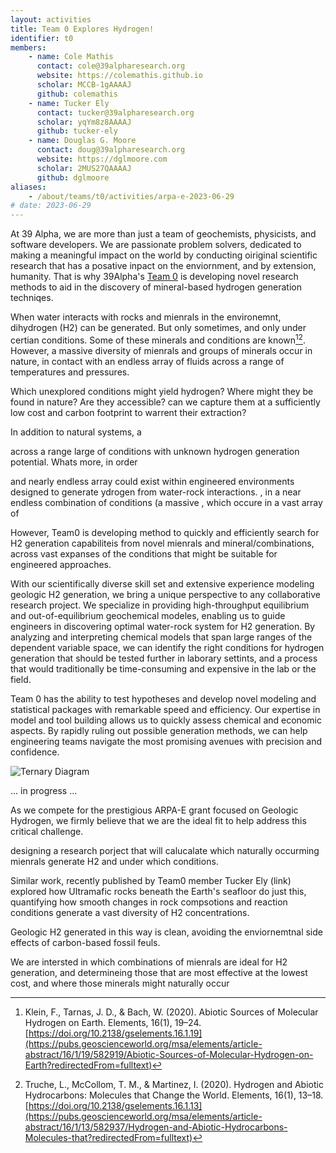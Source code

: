 ```yaml
---
layout: activities
title: Team 0 Explores Hydrogen!
identifier: t0
members:
    - name: Cole Mathis
      contact: cole@39alpharesearch.org
      website: https://colemathis.github.io
      scholar: MCCB-1gAAAAJ
      github: colemathis
    - name: Tucker Ely
      contact: tucker@39alpharesearch.org
      scholar: yqYm8z8AAAAJ
      github: tucker-ely
    - name: Douglas G. Moore
      contact: doug@39alpharesearch.org
      website: https://dglmoore.com
      scholar: 2MUS27QAAAAJ
      github: dglmoore
aliases:
    - /about/teams/t0/activities/arpa-e-2023-06-29
# date: 2023-06-29
---
```


At 39 Alpha, we are more than just a team of geochemists, physicists, and software developers. We are passionate problem solvers, dedicated to making a meaningful impact on the world by conducting oiriginal scientific research that has a posative inpact on the enviornment, and by extension, humanity. That is why 39Alpha's [Team 0](/team) is developing novel research methods to aid in the discovery of mineral-based hydrogen generation techniqes.

When water interacts with rocks and mienrals in the environemnt, dihydrogen (H2) can be generated. But only sometimes, and only under certian conditions. Some of these minerals and conditions are known[^1][^2]. However, a massive diversity of mienrals and groups of minerals occur in nature, in contact with an endless array of fluids across a range of temperatures and pressures.

Which unexplored conditions might yield hydrogen? Where might they be found in nature? Are they accessible? can we capture them at a sufficiently low cost and carbon footprint to warrent their extraction?

In addition to natural systems, a

across a range large of conditions with unknown hydrogen generation potential. Whats more, in order 


and nearly endless array could exist within engineered environments designed to generate ydrogen from water-rock interactions. 
, in a near endless combination of conditions (a massive , which occure in a vast array of 


However, Team0 is developing method to quickly and efficiently search for H2 generation capabiliteis from novel mienrals and mineral/combinations, across vast expanses of the conditions that might be suitable for engineered approaches.


With our scientifically diverse skill set and extensive experience modeling geologic H2 generation, we bring a unique perspective to any collaborative research project. We specialize in providing high-throughput equilibrium and out-of-equilibrium geochemical modeles, enabling us to guide engineers in discovering optimal water-rock system for H2 generation. By analyzing and interpreting chemical models that span large ranges of the dependent variable space, we can identify the right conditions for hydrogen generation that should be tested further in laborary settints, and a process that would traditionally be time-consuming and expensive in the lab or the field.

Team 0 has the ability to test hypotheses and develop novel modeling and statistical packages with remarkable speed and efficiency. Our expertise in model and tool building allows us to quickly assess chemical and economic aspects. By rapidly ruling out possible generation methods, we can help engineering teams navigate the most promising avenues with precision and confidence.

![Ternary Diagram](/2023-06-29-arpa-e/120_ternary.png)


... in progress ...

As we compete for the prestigious ARPA-E grant focused on Geologic Hydrogen, we firmly believe that we are the ideal fit to help address this critical challenge.

designing a research porject that will calucalate which naturally occurming mienrals generate H2 and under which conditions. 


Similar work, recently published by Team0 member Tucker Ely (link) explored how Ultramafic rocks
beneath the Earth's seafloor do just this, quantifying how smooth changes in rock compsotions and
reaction conditions generate a vast diversity of H2 concentrations.

Geologic H2 generated in this way is clean, avoiding the enviornemtnal side effects of carbon-based
fossil feuls.

We are intersted in which combinations of mienrals are ideal for H2 generation, and determineing
those that are most effective at the lowest cost, and where those minerals might naturally occur

[^1]: Klein, F., Tarnas, J. D., & Bach, W. (2020). Abiotic Sources of Molecular Hydrogen on Earth. Elements, 16(1), 19–24.  
[https://doi.org/10.2138/gselements.16.1.19](https://pubs.geoscienceworld.org/msa/elements/article-abstract/16/1/19/582919/Abiotic-Sources-of-Molecular-Hydrogen-on-Earth?redirectedFrom=fulltext)

[^2]: Truche, L., McCollom, T. M., & Martinez, I. (2020). Hydrogen and Abiotic Hydrocarbons: Molecules that Change the World. Elements, 16(1), 13–18.  
[https://doi.org/10.2138/gselements.16.1.13](https://pubs.geoscienceworld.org/msa/elements/article-abstract/16/1/13/582937/Hydrogen-and-Abiotic-Hydrocarbons-Molecules-that?redirectedFrom=fulltext)
